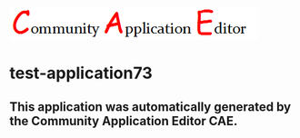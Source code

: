 ![CAE](https://github.com/cae-test/application-test-application73/blob/master/img/logo.png)  

test-application73
===================


This application was automatically generated by the Community Application Editor CAE.  
---------------
